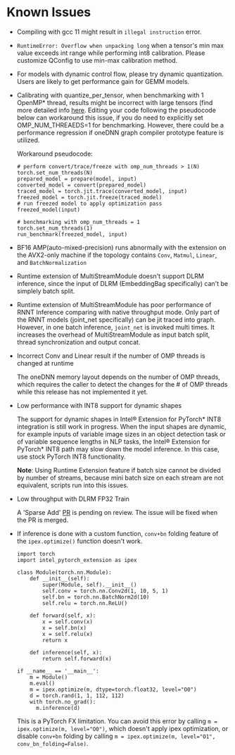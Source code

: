 Known Issues
============

- Compiling with gcc 11 might result in `illegal instruction` error.

- `RuntimeError: Overflow when unpacking long` when a tensor's min max value exceeds int range while performing int8 calibration. Please customize QConfig to use min-max calibration method.

- For models with dynamic control flow, please try dynamic quantization. Users are likely to get performance gain for GEMM models.

- Calibrating with quantize_per_tensor, when benchmarking with 1 OpenMP\* thread, results might be incorrect with large tensors (find more detailed info [here](https://github.com/pytorch/pytorch/issues/80501). Editing your code following the pseudocode below can workaround this issue, if you do need to explicitly set OMP_NUM_THREAEDS=1 for benchmarking. However, there could be a performance regression if oneDNN graph compiler prototype feature is utilized.

  Workaround pseudocode:
  ```
  # perform convert/trace/freeze with omp_num_threads > 1(N)
  torch.set_num_threads(N)
  prepared_model = prepare(model, input)
  converted_model = convert(prepared_model)
  traced_model = torch.jit.trace(converted_model, input)
  freezed_model = torch.jit.freeze(traced_model)
  # run freezed model to apply optimization pass
  freezed_model(input)
  
  # benchmarking with omp_num_threads = 1
  torch.set_num_threads(1)
  run_benchmark(freezed_model, input)
  ```

- BF16 AMP(auto-mixed-precision) runs abnormally with the extension on the AVX2-only machine if the topology contains `Conv`, `Matmul`, `Linear`, and `BatchNormalization`

- Runtime extension of MultiStreamModule doesn't support DLRM inference, since the input of DLRM (EmbeddingBag specifically) can't be simplely batch split.

- Runtime extension of MultiStreamModule has poor performance of RNNT Inference comparing with native throughput mode. Only part of the RNNT models (joint_net specifically) can be jit traced into graph. However, in one batch inference, `joint_net` is invoked multi times. It increases the overhead of MultiStreamModule as input batch split, thread synchronization and output concat.

- Incorrect Conv and Linear result if the number of OMP threads is changed at runtime

  The oneDNN memory layout depends on the number of OMP threads, which requires the caller to detect the changes for the # of OMP threads while this release has not implemented it yet.

- Low performance with INT8 support for dynamic shapes

  The support for dynamic shapes in Intel® Extension for PyTorch\* INT8 integration is still work in progress. When the input shapes are dynamic, for example inputs of variable image sizes in an object detection task or of variable sequence lengths in NLP tasks, the Intel® Extension for PyTorch\* INT8 path may slow down the model inference. In this case, use stock PyTorch INT8 functionality.

  **Note**: Using Runtime Extension feature if batch size cannot be divided by number of streams, because mini batch size on each stream are not equivalent, scripts run into this issues.

- Low throughput with DLRM FP32 Train

  A 'Sparse Add' [PR](https://github.com/pytorch/pytorch/pull/23057) is pending on review. The issue will be fixed when the PR is merged.

- If inference is done with a custom function, `conv+bn` folding feature of the `ipex.optimize()` function doesn't work.

  ```
  import torch
  import intel_pytorch_extension as ipex

  class Module(torch.nn.Module):
      def __init__(self):
          super(Module, self).__init__()
          self.conv = torch.nn.Conv2d(1, 10, 5, 1)
          self.bn = torch.nn.BatchNorm2d(10)
          self.relu = torch.nn.ReLU()

      def forward(self, x):
          x = self.conv(x)
          x = self.bn(x)
          x = self.relu(x)
          return x

      def inference(self, x):
          return self.forward(x)

  if __name__ == '__main__':
      m = Module()
      m.eval()
      m = ipex.optimize(m, dtype=torch.float32, level="O0")
      d = torch.rand(1, 1, 112, 112)
      with torch.no_grad():
        m.inference(d)
  ```

  This is a PyTorch FX limitation. You can avoid this error by calling `m = ipex.optimize(m, level="O0")`, which doesn't apply ipex optimization, or disable `conv+bn` folding by calling `m = ipex.optimize(m, level="O1", conv_bn_folding=False)`.
